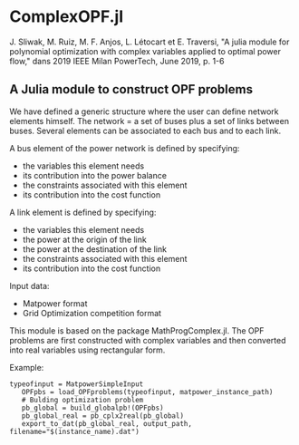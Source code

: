 # ComplexOPF.jl

J. Sliwak, M. Ruiz, M. F. Anjos, L. Létocart et E. Traversi, "A julia module for polynomial optimization with complex variables applied to optimal power flow," dans 2019 IEEE Milan PowerTech, June 2019, p. 1-6


## A Julia module to construct OPF problems
We have defined a generic structure where the user can define network elements himself.
The network =  a set of buses plus a set of links between buses. Several elements can be associated to each bus and to each link.

A bus element of the power network is defined by specifying:
* the variables this element needs
* its contribution into the power balance
* the constraints associated with this element
* its contribution into the cost function

A link element is defined by specifying:
* the variables this element needs
* the power at the origin of the link
* the power at the destination of the link
* the constraints associated with this element
* its contribution into the cost function

Input data:
* Matpower format
* Grid Optimization competition format

This module is based on the package MathProgComplex.jl. The OPF problems are first constructed with complex variables and then converted into real variables using rectangular form.

Example:
```
typeofinput = MatpowerSimpleInput
   OPFpbs = load_OPFproblems(typeofinput, matpower_instance_path)
   # Bulding optimization problem
   pb_global = build_globalpb!(OPFpbs)
   pb_global_real = pb_cplx2real(pb_global)
   export_to_dat(pb_global_real, output_path, filename="$(instance_name).dat")
```
